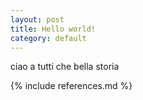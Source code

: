 ```yaml
---
layout: post
title: Hello world!
category: default
---
```


ciao a tutti che bella storia

{% include references.md %}
